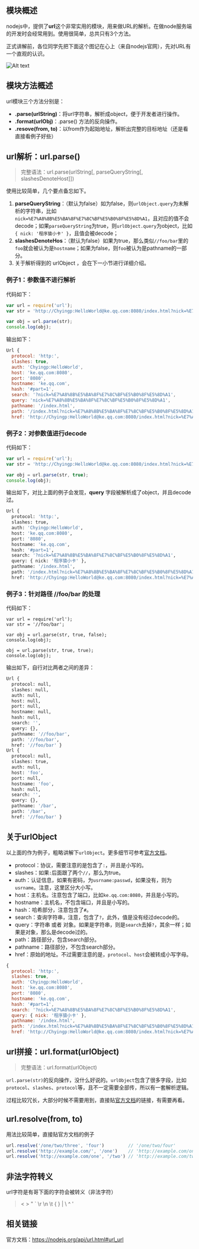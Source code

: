 ## 模块概述

nodejs中，提供了**url**这个非常实用的模块，用来做URL的解析。在做node服务端的开发时会经常用到。使用很简单，总共只有3个方法。

正式讲解前，各位同学先把下面这个图记在心上（来自nodejs官网），先对URL有一个直观的认识。

![Alt text](./1467900810073.png)

## 模块方法概述

url模块三个方法分别是：

* **.parse(urlString)**：将url字符串，解析成object，便于开发者进行操作。
* **.format(urlObj)**：.parse() 方法的反向操作。
* **.resove(from, to)**：以from作为起始地址，解析出完整的目标地址（还是看直接看例子好些）

## url解析：url.parse()

>完整语法：url.parse(urlString[, parseQueryString[, slashesDenoteHost]])

使用比较简单，几个要点备忘如下。

1. **parseQueryString**：（默认为false）如为false，则`urlObject.query`为未解析的字符串，比如`nick=%E7%A8%8B%E5%BA%8F%E7%8C%BF%E5%B0%8F%E5%8D%A1`，且对应的值不会decode；如果`parseQueryString`为true，则`urlObject.query`为object，比如`{ nick: '程序猿小卡' }`，且值会被decode；
2. **slashesDenoteHos**：（默认为false）如果为true，那么类似`//foo/bar`里的`foo`就会被认为是`hostname`；如果为false，则`foo`被认为是pathname的一部分。
3. 关于解析得到的 urlObject ，会在下一小节进行详细介绍。

### 例子1：参数值不进行解析

代码如下：

```javascript
var url = require('url');
var str = 'http://Chyingp:HelloWorld@ke.qq.com:8080/index.html?nick=%E7%A8%8B%E5%BA%8F%E7%8C%BF%E5%B0%8F%E5%8D%A1#part=1';

var obj = url.parse(str);
console.log(obj);
```

输出如下：

```javascript
Url {
  protocol: 'http:',
  slashes: true,
  auth: 'Chyingp:HelloWorld',
  host: 'ke.qq.com:8080',
  port: '8080',
  hostname: 'ke.qq.com',
  hash: '#part=1',
  search: '?nick=%E7%A8%8B%E5%BA%8F%E7%8C%BF%E5%B0%8F%E5%8D%A1',
  query: 'nick=%E7%A8%8B%E5%BA%8F%E7%8C%BF%E5%B0%8F%E5%8D%A1',
  pathname: '/index.html',
  path: '/index.html?nick=%E7%A8%8B%E5%BA%8F%E7%8C%BF%E5%B0%8F%E5%8D%A1',
  href: 'http://Chyingp:HelloWorld@ke.qq.com:8080/index.html?nick=%E7%A8%8B%E5%BA%8F%E7%8C%BF%E5%B0%8F%E5%8D%A1#part=1' }
```

### 例子2：对参数值进行decode

代码如下：

```javascript
var url = require('url');
var str = 'http://Chyingp:HelloWorld@ke.qq.com:8080/index.html?nick=%E7%A8%8B%E5%BA%8F%E7%8C%BF%E5%B0%8F%E5%8D%A1#part=1';

var obj = url.parse(str, true);
console.log(obj);
```

输出如下，对比上面的例子会发现，**query** 字段被解析成了object，并且decode过。

```bash
Url {
  protocol: 'http:',
  slashes: true,
  auth: 'Chyingp:HelloWorld',
  host: 'ke.qq.com:8080',
  port: '8080',
  hostname: 'ke.qq.com',
  hash: '#part=1',
  search: '?nick=%E7%A8%8B%E5%BA%8F%E7%8C%BF%E5%B0%8F%E5%8D%A1',
  query: { nick: '程序猿小卡' },
  pathname: '/index.html',
  path: '/index.html?nick=%E7%A8%8B%E5%BA%8F%E7%8C%BF%E5%B0%8F%E5%8D%A1',
  href: 'http://Chyingp:HelloWorld@ke.qq.com:8080/index.html?nick=%E7%A8%8B%E5%BA%8F%E7%8C%BF%E5%B0%8F%E5%8D%A1#part=1' }
```


### 例子3：针对路径 //foo/bar 的处理

代码如下：

```
var url = require('url');
var str = '//foo/bar';

var obj = url.parse(str, true, false);
console.log(obj);

obj = url.parse(str, true, true);
console.log(obj);
```

输出如下，自行对比两者之间的差异：

```bash
Url {
  protocol: null,
  slashes: null,
  auth: null,
  host: null,
  port: null,
  hostname: null,
  hash: null,
  search: '',
  query: {},
  pathname: '//foo/bar',
  path: '//foo/bar',
  href: '//foo/bar' }
Url {
  protocol: null,
  slashes: true,
  auth: null,
  host: 'foo',
  port: null,
  hostname: 'foo',
  hash: null,
  search: '',
  query: {},
  pathname: '/bar',
  path: '/bar',
  href: '//foo/bar' }
```


## 关于urlObject

以上面的作为例子，粗略讲解下`urlObject`。更多细节可参考[官方文档](https://nodejs.org/api/url.html#url_url_strings_and_url_objects)。

* protocol：协议，需要注意的是包含了`:`，并且是小写的。
* slashes：如果`:`后面跟了两个`//`，那么为true。
* auth：认证信息，如果有密码，为`usrname:passwd`，如果没有，则为`usrname`。注意，这里区分大小写。
* host：主机名。注意包含了端口，比如`ke.qq.com:8080`，并且是小写的。
* hostname：主机名，不包含端口，并且是小写的。
* hash：哈希部分，注意包含了`#`。
* search：查询字符串，注意，包含了`?`，此外，值是没有经过decode的。
* query：字符串 或者 对象。如果是字符串，则是`search`去掉`?`，其余一样；如果是对象，那么是decode过的。
* path：路径部分，包含search部分。
* pathname：路径部分，不包含search部分。
* href：原始的地址。不过需要注意的是，`protocol`、`host`会被转成小写字母。

```javascript
{
  protocol: 'http:',
  slashes: true,
  auth: 'Chyingp:HelloWorld',
  host: 'ke.qq.com:8080',
  port: '8080',
  hostname: 'ke.qq.com',
  hash: '#part=1',
  search: '?nick=%E7%A8%8B%E5%BA%8F%E7%8C%BF%E5%B0%8F%E5%8D%A1',
  query: { nick: '程序猿小卡' },
  pathname: '/index.html',
  path: '/index.html?nick=%E7%A8%8B%E5%BA%8F%E7%8C%BF%E5%B0%8F%E5%8D%A1',
  href: 'http://Chyingp:HelloWorld@ke.qq.com:8080/index.html?nick=%E7%A8%8B%E5%BA%8F%E7%8C%BF%E5%B0%8F%E5%8D%A1#part=1' }
```

## url拼接：url.format(urlObject)

>完整语法：url.format(urlObject)

`url.parse(str)`的反向操作，没什么好说的。`urlObject`包含了很多字段，比如`protocol`、`slashes`、`protocol`等，且不一定需要全部传，所以有一套解析逻辑。

过程比较冗长，大部分时候不需要用到，直接贴[官方文档](https://nodejs.org/api/url.html#url_url_format_urlobject)的链接，有需要再看。

## url.resolve(from, to)

用法比较简单，直接贴官方文档的例子

```javascript
url.resolve('/one/two/three', 'four')         // '/one/two/four'
url.resolve('http://example.com/', '/one')    // 'http://example.com/one'
url.resolve('http://example.com/one', '/two') // 'http://example.com/two'
```

## 非法字符转义

url字符是有哥下面的字符会被转义（非法字符）

>< > " ` \r \n \t { } | \ ^ '

## 相关链接

官方文档：https://nodejs.org/api/url.html#url_url